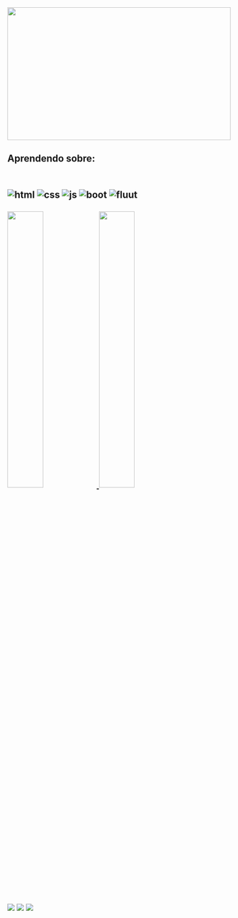 <div  align="center" >   
    <img width="100%"  alt="" height="300" width="1000" src="https://cdn.discordapp.com/attachments/688582000537501730/948968316192575558/goku-vegeta.gif">
</div>


    
 <h2>Aprendendo sobre:<h2/> 
<div style="display: inline_block"><br>
  <img align="center" alt="html"  src="https://img.shields.io/badge/HTML5-E34F26?style=for-the-badge&logo=html5&logoColor=white">
  <img align="center" alt="css"   src="https://img.shields.io/badge/CSS3-1572B6?style=for-the-badge&logo=css3&logoColor=white">
  <img align="center" alt="js"    src="https://img.shields.io/badge/JavaScript-323330?style=for-the-badge&logo=javascript&logoColor=F7DF1E">
  <img align="center" alt="boot"  src="https://img.shields.io/badge/Bootstrap-563D7C?style=for-the-badge&logo=bootstrap&logoColor=white">
  <img align="center" alt="fluut" src="https://img.shields.io/badge/Flutter-02569B?style=for-the-badge&logo=flutter&logoColor=white">
  </div><br>
  
  <div style="display: inline_block">
  <a href="https://github.com/Shartrex">
  <img width="40%" src="https://github-readme-stats.vercel.app/api?username=Shartrex&show_icons=true&theme=dark&include_all_commits=true&count_private=true"/>
  <img width="40%" src="https://github-readme-stats.vercel.app/api/top-langs/?username=Shartrex&layout=compact&langs_count=7&theme=dark"/>
</div>





<div> 
  <a href="https://www.twitch.tv/Shartrex" target="_blank"><img src="https://img.shields.io/badge/Twitch-9146FF?style=for-the-badge&logo=twitch&logoColor=white" target="_blank"></a>
 <a href="https://discord.gg/wagxzStdcR" target="_blank"><img src="https://img.shields.io/badge/Discord-7289DA?style=for-the-badge&logo=discord&logoColor=white" target="_blank"></a> 
  <a href="https://www.linkedin.com/in/alexandre-lemos-647612233/" target="_blank"><img src="https://img.shields.io/badge/-LinkedIn-%230077B5?style=for-the-badge&logo=linkedin&logoColor=white" target="_blank"></a> 
  
  
  
  
